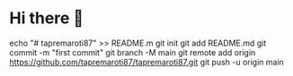 # Hi there 👋
echo "# tapremaroti87" >> README.m
git init
git add README.md
git commit -m "first commit"
git branch -M main
git remote add origin https://github.com/tapremaroti87/tapremaroti87.git
git push -u origin main
<!--
**tapremaroti87/tapremaroti87** is a ✨ _special_ ✨ repository because its `README.md` (this file) appears on your GitHub profile.

Here are some ideas to get you started:

- 🔭 I’m currently working on ...
- 🌱 I’m currently learning ...
- 👯 I’m looking to collaborate on ...
- 🤔 I’m looking for help with ...
- 💬 Ask me about ...
- 📫 How to reach me: ...
- 😄 Pronouns: ...
- ⚡ Fun fact: ...
-->
